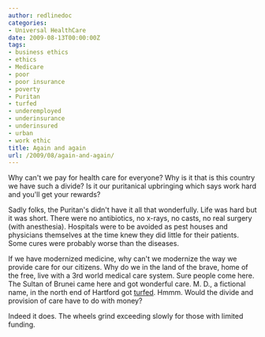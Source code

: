 ```yaml
---
author: redlinedoc
categories:
- Universal HealthCare
date: 2009-08-13T00:00:00Z
tags:
- business ethics
- ethics
- Medicare
- poor
- poor insurance
- poverty
- Puritan
- turfed
- underemployed
- underinsurance
- underinsured
- urban
- work ethic
title: Again and again
url: /2009/08/again-and-again/
---
```


Why can't we pay for health care for everyone? Why is it that is this country we have such a divide? Is it our puritanical upbringing which says work hard and you'll get your rewards?

Sadly folks, the Puritan's didn't have it all that wonderfully. Life was hard but it was short. There were no antibiotics, no x-rays, no casts, no real surgery (with anesthesia). Hospitals were to be avoided as pest houses and physicians themselves at the time knew they did little for their patients. Some cures were probably worse than the diseases.

If we have modernized medicine, why can't we modernize the way we provide care for our citizens. Why do we in the land of the brave, home of the free, live with a 3rd world medical care system. Sure people come here. The Sultan of Brunei came here and got wonderful care. M. D., a fictional name, in the north end of Hartford got [turfed][1]. Hmmm. Would the divide and provision of care have to do with money?

Indeed it does. The wheels grind exceeding slowly for those with limited funding.

 [1]: Http://www.urbandictionary.com/define.php?term=turfed
